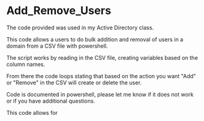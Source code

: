 # Add_Remove_Users

The code provided was used in my Active Directory class.

This code allows a users to do bulk addition and removal of users in a domain from a CSV file with powershell.

The script works by reading in the CSV file, creating variables based on the column names. 

From there the code loops stating that based on the action you want "Add" or "Remove" in the CSV will create or delete the user.

Code is documented in powershell, please let me know if it does not work or if you have additional questions.

This code allows for 
